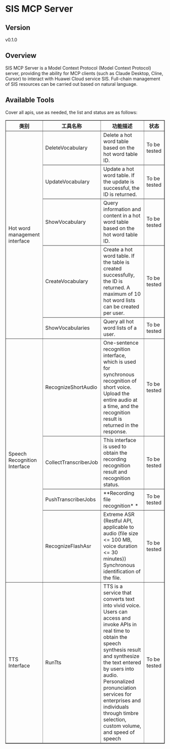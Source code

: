 # SIS MCP Server 


## Version
v0.1.0

## Overview

SIS MCP Server is a Model Context Protocol (Model Context Protocol) server, providing the ability for MCP clients (such as Claude Desktop, Cline, Cursor) to interact with Huawei Cloud service SIS. Full-chain management of SIS resources can be carried out based on natural language.

## Available Tools
Cover all apis, use as needed, the list and status are as follows:

<html>
    <head></head>
    <body>
        <table border="1" cellspacing="0" cellpadding="5">
            <tbody>
                <tr>
                    <th>类别</th>
                    <th>工具名称</th>
                    <th>功能描述</th>
                    <th>状态</th>
                </tr>
                <tr>
                    <td rowspan="5">Hot word management interface</td>
                    <td>DeleteVocabulary</td>
                    <td>Delete a hot word table based on the hot word table ID.</td>
                    <td>To be tested</td>
                </tr>
                <tr>
                    <td>UpdateVocabulary</td>
                    <td>Update a hot word table. If the update is successful, the ID is returned.</td>
                    <td>To be tested</td>
                </tr>
                <tr>
                    <td>ShowVocabulary</td>
                    <td>Query information and content in a hot word table based on the hot word table ID.</td>
                    <td>To be tested</td>
                </tr>
                <tr>
                    <td>CreateVocabulary</td>
                    <td>Create a hot word table. If the table is created successfully, the ID is returned. A maximum of 10 hot word lists can be created per user.</td>
                    <td>To be tested</td>
                </tr>
                <tr>
                    <td>ShowVocabularies</td>
                    <td>Query all hot word lists of a user.</td>
                    <td>To be tested</td>
                </tr>
                <tr>
                    <td rowspan="4">Speech Recognition Interface</td>
                    <td>RecognizeShortAudio</td>
                    <td>One-sentence recognition interface, which is used for synchronous recognition of short voice. Upload the entire audio at a time, and the recognition result is returned in the response.</td>
                    <td>To be tested</td>
                </tr>
                <tr>
                    <td>CollectTranscriberJob</td>
                    <td>This interface is used to obtain the recording recognition result and recognition status.</td>
                    <td>To be tested</td>
                </tr>
                <tr>
                    <td>PushTranscriberJobs</td>
                    <td>**Recording file recognition* *</td>
                    <td>To be tested</td>
                </tr>
                <tr>
                    <td>RecognizeFlashAsr</td>
                    <td>Extreme ASR (Restful API, applicable to audio (file size &lt;= 100 MB, voice duration &lt;= 30 minutes)) Synchronous identification of the file.</td>
                    <td>To be tested</td>
                </tr>
                <tr>
                    <td rowspan="1">TTS Interface</td>
                    <td>RunTts</td>
                    <td>TTS is a service that converts text into vivid voice. Users can access and invoke APIs in real time to obtain the speech synthesis result and synthesize the text entered by users into audio. Personalized pronunciation services for enterprises and individuals through timbre selection, custom volume, and speed of speech</td>
                    <td>To be tested</td>
                </tr>
            </tbody>
        </table>
    </body>
</html>
